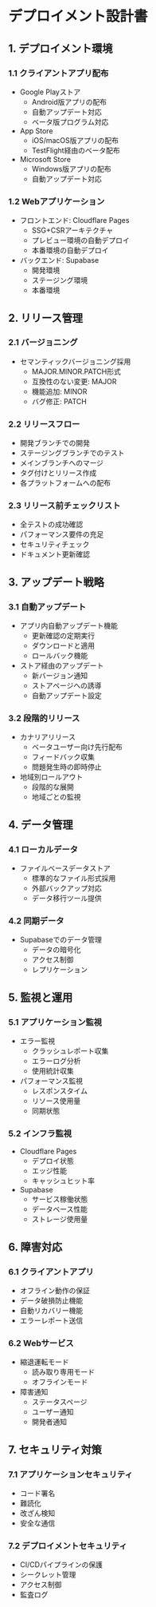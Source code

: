 # デプロイメント設計書

## 1. デプロイメント環境

### 1.1 クライアントアプリ配布

- Google Playストア
  - Android版アプリの配布
  - 自動アップデート対応
  - ベータ版プログラム対応
- App Store
  - iOS/macOS版アプリの配布
  - TestFlight経由のベータ配布
- Microsoft Store
  - Windows版アプリの配布
  - 自動アップデート対応

### 1.2 Webアプリケーション

- フロントエンド: Cloudflare Pages
  - SSG+CSRアーキテクチャ
  - プレビュー環境の自動デプロイ
  - 本番環境の自動デプロイ
- バックエンド: Supabase
  - 開発環境
  - ステージング環境
  - 本番環境

## 2. リリース管理

### 2.1 バージョニング

- セマンティックバージョニング採用
  - MAJOR.MINOR.PATCH形式
  - 互換性のない変更: MAJOR
  - 機能追加: MINOR
  - バグ修正: PATCH

### 2.2 リリースフロー

- 開発ブランチでの開発
- ステージングブランチでのテスト
- メインブランチへのマージ
- タグ付けとリリース作成
- 各プラットフォームへの配布

### 2.3 リリース前チェックリスト

- 全テストの成功確認
- パフォーマンス要件の充足
- セキュリティチェック
- ドキュメント更新確認

## 3. アップデート戦略

### 3.1 自動アップデート

- アプリ内自動アップデート機能
  - 更新確認の定期実行
  - ダウンロードと適用
  - ロールバック機能
- ストア経由のアップデート
  - 新バージョン通知
  - ストアページへの誘導
  - 自動アップデート設定

### 3.2 段階的リリース

- カナリアリリース
  - ベータユーザー向け先行配布
  - フィードバック収集
  - 問題発生時の即時停止
- 地域別ロールアウト
  - 段階的な展開
  - 地域ごとの監視

## 4. データ管理

### 4.1 ローカルデータ

- ファイルベースデータストア
  - 標準的なファイル形式採用
  - 外部バックアップ対応
  - データ移行ツール提供

### 4.2 同期データ

- Supabaseでのデータ管理
  - データの暗号化
  - アクセス制御
  - レプリケーション

## 5. 監視と運用

### 5.1 アプリケーション監視

- エラー監視
  - クラッシュレポート収集
  - エラーログ分析
  - 使用統計収集
- パフォーマンス監視
  - レスポンスタイム
  - リソース使用量
  - 同期状態

### 5.2 インフラ監視

- Cloudflare Pages
  - デプロイ状態
  - エッジ性能
  - キャッシュヒット率
- Supabase
  - サービス稼働状態
  - データベース性能
  - ストレージ使用量

## 6. 障害対応

### 6.1 クライアントアプリ

- オフライン動作の保証
- データ破損防止機能
- 自動リカバリー機能
- エラーレポート送信

### 6.2 Webサービス

- 縮退運転モード
  - 読み取り専用モード
  - オフラインモード
- 障害通知
  - ステータスページ
  - ユーザー通知
  - 開発者通知

## 7. セキュリティ対策

### 7.1 アプリケーションセキュリティ

- コード署名
- 難読化
- 改ざん検知
- 安全な通信

### 7.2 デプロイメントセキュリティ

- CI/CDパイプラインの保護
- シークレット管理
- アクセス制御
- 監査ログ
